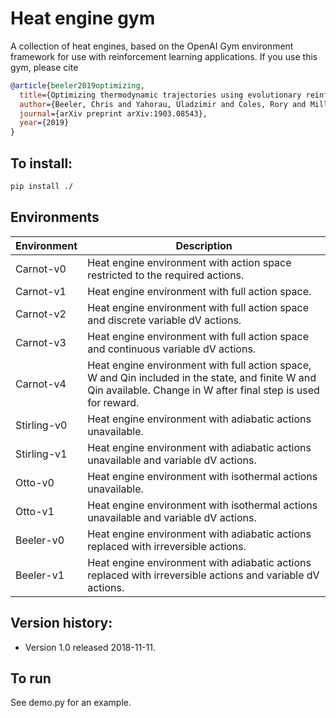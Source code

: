 # Heat engine gym

A collection of heat engines, based on the OpenAI Gym environment framework for use with reinforcement learning applications.  If you use this gym, please cite

```bibtex
@article{beeler2019optimizing,
  title={Optimizing thermodynamic trajectories using evolutionary reinforcement learning},
  author={Beeler, Chris and Yahorau, Uladzimir and Coles, Rory and Mills, Kyle and Whitelam, Stephen and Tamblyn, Isaac},
  journal={arXiv preprint arXiv:1903.08543},
  year={2019}
}
```


## To install:
```bash
pip install ./
```

## Environments


Environment | Description
--- | ---
Carnot-v0 | Heat engine environment with action space restricted to the required actions. 
Carnot-v1 | Heat engine environment with full action space.
Carnot-v2 | Heat engine environment with full action space and discrete variable dV actions.
Carnot-v3 | Heat engine environment with full action space and continuous variable dV actions.
Carnot-v4 | Heat engine environment with full action space, W and Qin included in the state, and finite W and Qin available. Change in W after final step is used for reward.
Stirling-v0 | Heat engine environment with adiabatic actions unavailable.
Stirling-v1 | Heat engine environment with adiabatic actions unavailable and variable dV actions.
Otto-v0 | Heat engine environment with isothermal actions unavailable.
Otto-v1 | Heat engine environment with isothermal actions unavailable and variable dV actions.
Beeler-v0 | Heat engine environment with adiabatic actions replaced with irreversible actions.
Beeler-v1 | Heat engine environment with adiabatic actions replaced with irreversible actions and variable dV actions.


## Version history:

- Version 1.0 released 2018-11-11.


## To  run

See demo.py for an example.



